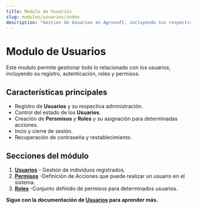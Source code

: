 ```yaml
---
title: Modulo de Usuarios
slug: modules/usuarios/index
description: "Gestion de Usuarios en Agrosoft, incluyendo sus respectivos roles y permisos."
---
```


#  Modulo de Usuarios

Este modulo permite gestionar todo lo relacionado con los usuarios, incluyendo su registro, autenticación, roles y permisos.

## Características principales
- Registro de **Usuarios** y su respectiva administración.
- Control del estado de los **Usuarios**.
- Creación de **Persmisos** y **Roles** y su asignación para determinadas acciones.
- Incio y cierre de sesión.
- Recuperación de contraseña y restablecimiento.

## Secciones del módulo
1. **[Usuarios](./usuarios)** - Gestión de individuos registrados.
2. **[Permisos](./permisos)** -Definición de  Acciones que puede realizar un usuario en el sistema.
3. **[Roles](./roles)** -Conjunto definido de permisos para determinados usuarios.


 **Sigue con la documentación de [Usuarios](./usuarios) para aprender más.**

